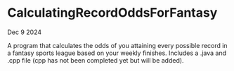 # CalculatingRecordOddsForFantasy

Dec 9 2024

A program that calculates the odds of you attaining every possible record in a fantasy sports league based on your weekly finishes. Includes a .java and .cpp file (cpp has not been completed yet but will be added).